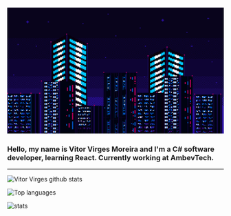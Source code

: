 ![Gif](citygif.gif)
### Hello, my name is Vitor Virges Moreira and I'm a C# software developer, learning React. Currently working at AmbevTech. 
***
![Vitor Virges github stats](https://github-readme-stats.vercel.app/api?username=VitorVirgesMoreira&theme=algolia&show_icons=true)

![Top languages](https://github-readme-stats.vercel.app/api/top-langs/?username=VitorVirgesMoreira)

![stats](https://github-readme-stats.vercel.app/api/wakatime?username=VitorVirges)
